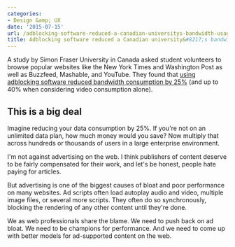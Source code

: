 ```yaml
---
categories:
- Design &amp; UX
date: '2015-07-15'
url: /adblocking-software-reduced-a-canadian-universitys-bandwidth-usage-by-up-to-40/
title: Adblocking software reduced a Canadian university&#8217;s bandwidth usage by up to 40%
---
```


A study by Simon Fraser University in Canada asked student volunteers to browse popular websites like the New York Times and Washington Post as well as Buzzfeed, Mashable, and YouTube. They found that [using adblocking software reduced bandwidth consumption by 25%](http://www.sfu.ca/content/dam/sfu/snfchs/pdfs/Adblock.Plus.Study.pdf) (and up to 40% when considering video consumption alone).
<!--more-->

## This is a big deal

Imagine reducing your data consumption by 25%. If you're not on an unlimited data plan, how much money would you save? Now multiply that across hundreds or thousands of users in a large enterprise environment.

I'm not against advertising on the web. I think publishers of content deserve to be fairly compensated for their work, and let's be honest, people hate paying for articles.

But advertising is one of the biggest causes of bloat and poor performance on many websites. Ad scripts often load autoplay audio and video, multiple image files, or several more scripts. They often do so synchronously, blocking the rendering of any other content until they're done.

We as web professionals share the blame. We need to push back on ad bloat. We need to be champions for performance. And we need to come up with better models for ad-supported content on the web.